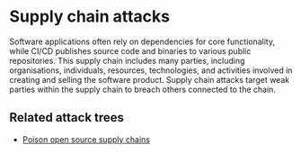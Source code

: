 # Supply chain attacks

Software applications often rely on dependencies for core functionality, while CI/CD publishes source code and binaries 
to various public repositories. This supply chain includes many parties, including organisations, individuals, 
resources, technologies, and activities involved in creating and selling the software product. Supply chain attacks 
target weak parties within the supply chain to breach others connected to the chain.

## Related attack trees

* [Poison open source supply chains](red-cloud:docs/cicd/supply-chain)